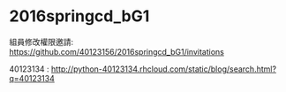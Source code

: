 # 2016springcd_bG1

組員修改權限邀請: https://github.com/40123156/2016springcd_bG1/invitations


40123134 : http://python-40123134.rhcloud.com/static/blog/search.html?q=40123134